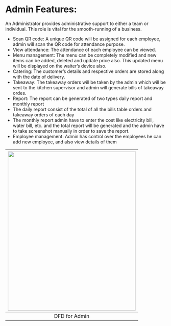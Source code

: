  # Admin Features:
 
 An Administrator provides administrative support to either a team or individual. This role is vital for the smooth-running of a business.

*	Scan QR code: A unique QR code will be assigned for each employee, admin will scan the QR code for attendance purpose.
*	View attendance: The attendance of each employee can be viewed.
*	Menu management: The menu can be completely modified and new items can be added, deleted and update price also. This updated menu will be displayed on the waiter’s device also.
*	Catering: The customer’s details and respective orders are stored along with the date of delivery. 
*	Takeaway: The takeaway orders will be taken by the admin which will be sent to the kitchen supervisor and admin will generate bills of takeaway ordes.
*	Report: The report can be generated of two types daily report and monthly report 
*	The daily report consist of the total of all the bills table orders and takeaway orders of each day
*	The monthly report admin have to enter the cost like electricity bill, water bill, etc. and the total report will be generated and the admin have to take screenshot manually in order to save the report.
*	Employee management: Admin has control over the employees he can add new employee,  and also view details of them 

| <img src=https://user-images.githubusercontent.com/57553824/121931341-2028d200-cd61-11eb-908d-8a7c2fa5344c.png width="400" height="500" align="center" > 
|:---:|
| DFD for Admin |

